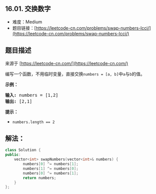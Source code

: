 ##  16.01. 交换数字

- 难度：Medium
- 题目链接：[https://leetcode-cn.com/problems/swap-numbers-lcci/](https://leetcode-cn.com/problems/swap-numbers-lcci/)


## 题目描述

来源于 [https://leetcode-cn.com/](https://leetcode-cn.com/)

<p>编写一个函数，不用临时变量，直接交换<code>numbers = [a, b]</code>中<code>a</code>与<code>b</code>的值。</p>
<p><strong>示例：</strong></p>
<pre><strong>输入:</strong> numbers = [1,2]
<strong>输出:</strong> [2,1]
</pre>
<p><strong>提示：</strong></p>
<ul>
<li><code>numbers.length == 2</code></li>
</ul>


## 解法：

```c++
class Solution {
public:
    vector<int> swapNumbers(vector<int>& numbers) {
        numbers[0] ^= numbers[1];
        numbers[1] ^= numbers[0];
        numbers[0] ^= numbers[1];
        return numbers;
    }
};
```